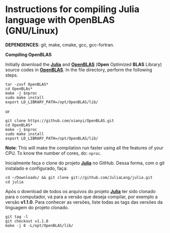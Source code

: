 # Instructions for compiling Julia language with OpenBLAS (GNU/Linux)

**DEPENDENCES**: git, make, cmake, gcc, gcc-fortran.

**Compiling OpenBLAS**

Initially download the [**Julia**](https://julialang.org/) and [**OpenBLAS**](https://www.openblas.net/) (**Open** Optimized **BLAS** Library) source codes in [**OpenBLAS**](https://www.openblas.net/). In the file directory, perform the following steps.
```
tar -zxvf OpenBLAS*
cd OpenBLAs*
make -j $nproc
sudo make install
export LD_LIBRARY_PATH=/opt/OpenBLAS/lib/
```
or

```
git clone https://github.com/xianyi/OpenBLAS.git
cd OpenBLAS*
make -j $nproc
sudo make install
export LD_LIBRARY_PATH=/opt/OpenBLAS/lib/

```
**Note**: This will make the compilation run faster using all the features of your CPU. To know the number of cores, do: ```nproc```.

Inicialmente faça o clone do projeto [**Julia**](https://julialang.org/) no GitHub. Dessa forma, com o git instalado e configurado, faça:

```
cd ~/Downloads/ && git clone git://github.com/JuliaLang/julia.git
cd julia
```

Após o download de todos os arquivos do projeto [**Julia**](https://julialang.org/) ter sido clonado para o computador, vá para a versão que deseja compilar, por exemplo a versão **v1.1.0**. Para conhecer as versões, liste todas as tags das versões da linguagem do projeto clonado. 

```
git tag -l
git checkout v1.1.0
make -j 8 -L/opt/OpenBLAS/lib/ 
```


